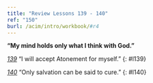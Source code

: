 ```yaml
---
title: "Review Lessons 139 - 140"
ref: "150"
burl: /acim/intro/workbook/#r4
---
```


**“My mind holds only what I think with God.”**

[*139*](/workbook/l139/?r=1) “I will accept Atonement for myself.”
{: #l139}

[*140*](/workbook/l140/?r=1) “Only salvation can be said to cure.”
{: #l140}

